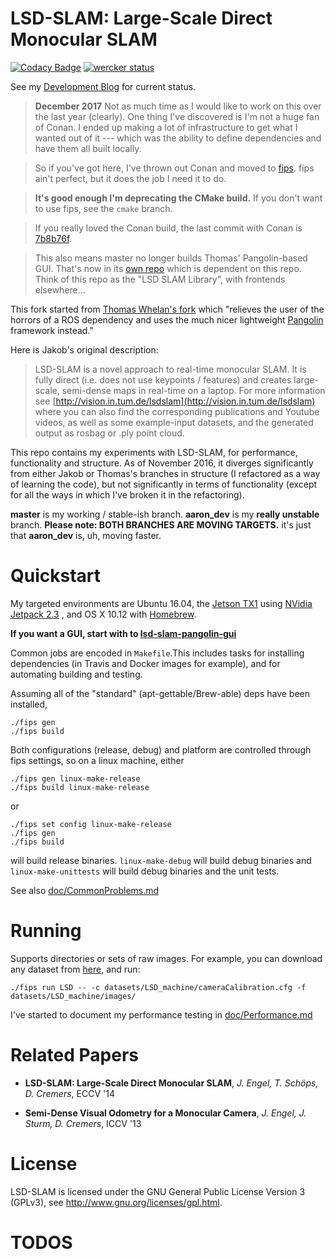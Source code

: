 # LSD-SLAM: Large-Scale Direct Monocular SLAM

[![Codacy Badge](https://api.codacy.com/project/badge/Grade/c87a1633dad749e9aa47fd3c1809e7f9)](https://www.codacy.com/app/amarburg/lsd_slam?utm_source=github.com&utm_medium=referral&utm_content=amarburg/lsd_slam&utm_campaign=badger)
[![wercker status](https://app.wercker.com/status/4c30e195acc92af03c75e1f3451b6916/m/master "wercker status")](https://app.wercker.com/project/byKey/4c30e195acc92af03c75e1f3451b6916)

See my [Development Blog](http://staff.washington.edu/amarburg/site/) for current status.

> __December 2017__   Not as much time as I would like to work on this
over the last year (clearly).   One thing I've discovered is I'm not a huge
fan of Conan.   I ended up making a lot of infrastructure to get what I
wanted out of it --- which was the ability to define dependencies and
have them all built locally.

> So if you've got here, I've thrown out Conan and moved to
[fips](http://floooh.github.io/fips/index.html).   fips ain't perfect, but it
does the job I need it to do.

> __It's good enough I'm deprecating the CMake build.__
If you don't want to use fips, see the `cmake` branch.

> If you really loved the Conan build, the last commit with Conan is [7b8b76f](https://github.com/amarburg/lsd_slam/commit/7b8b76ff6be7e6f4c4eb1576a7f741146eb1bdf4).

> This also means master no longer builds Thomas' Pangolin-based GUI.   That's now
in its [own repo](https://github.com/amarburg/lsd-slam-pangolin-gui) which is dependent on this repo.   Think of this repo as the "LSD SLAM Library",
with frontends elsewhere...

This fork started from [Thomas Whelan's fork](https://github.com/mp3guy/lsd_slam) which "relieves the user of the horrors of a ROS dependency and uses the much nicer lightweight [Pangolin](https://github.com/stevenlovegrove/Pangolin) framework instead."

Here is Jakob's original description:

> LSD-SLAM is a novel approach to real-time monocular SLAM. It is fully direct
> (i.e. does not use keypoints / features) and creates large-scale,
> semi-dense maps in real-time on a laptop. For more information see
> [http://vision.in.tum.de/lsdslam](http://vision.in.tum.de/lsdslam)
> where you can also find the corresponding publications and Youtube videos, as well as some
> example-input datasets, and the generated output as rosbag or .ply point cloud.

This repo contains my experiments with LSD-SLAM, for performance, functionality
and structure.   As of November 2016, it diverges significantly from either Jakob
or Thomas's branches in structure (I refactored as a way of learning the code),
but not significantly in terms of functionality (except for all the ways in which
I've broken it in the refactoring).

**master**  is my working / stable-ish branch.   **aaron_dev** is my **really unstable** branch.   **Please note: BOTH BRANCHES ARE MOVING TARGETS.**  it's just that **aaron_dev** is, uh, moving faster.

# Quickstart

My targeted environments are Ubuntu 16.04, the [Jetson TX1](http://www.nvidia.com/object/jetson-tx1-module.html) using [NVidia Jetpack 2.3](https://developer.nvidia.com/embedded/jetpack) , and OS X 10.12 with [Homebrew](http://brew.sh/).

__If you want a GUI, start with to [lsd-slam-pangolin-gui](https://github.com/amarburg/lsd-slam-pangolin-gui)__

Common jobs are encoded in `Makefile`.This includes tasks for installing dependencies (in Travis and Docker images for example), and for automating building and testing.

Assuming all of the "standard" (apt-gettable/Brew-able) deps have been installed,

    ./fips gen
    ./fips build

Both configurations (release, debug) and platform are controlled through
fips settings, so on a linux machine, either

    ./fips gen linux-make-release
    ./fips build linux-make-release

or

    ./fips set config linux-make-release
    ./fips gen
    ./fips build

will build release binaries.  `linux-make-debug` will build debug binaries and `linux-make-unittests` will build debug binaries and the unit tests.

See also [doc/CommonProblems.md](doc/CommonProblems.md)

# Running

Supports directories or sets of raw images. For example, you can download
any dataset from [here](http://vision.in.tum.de/lsdslam), and run:

    ./fips run LSD -- -c datasets/LSD_machine/cameraCalibration.cfg -f datasets/LSD_machine/images/

I've started to document my performance testing in [doc/Performance.md](doc/Performance.md)

# Related Papers

* **LSD-SLAM: Large-Scale Direct Monocular SLAM**, *J. Engel, T. Schöps, D. Cremers*, ECCV '14

* **Semi-Dense Visual Odometry for a Monocular Camera**, *J. Engel, J. Sturm, D. Cremers*, ICCV '13

# License

LSD-SLAM is licensed under the GNU General Public License Version 3 (GPLv3), see http://www.gnu.org/licenses/gpl.html.

# TODOS

